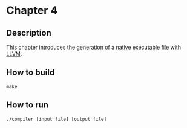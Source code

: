 # Chapter 4

## Description

This chapter introduces the generation of a native executable file with [LLVM](https://llvm.org).

## How to build

    make

## How to run

    ./compiler [input file] [output file]
